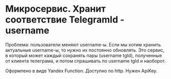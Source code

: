 # Микросервис. Хранит соответствие TelegramId - username

Проблема: пользователи меняют username-ы.
Если мы хотим хранить актуальные username-ы, то нужно их постоянно обновлять.
Это сервис, в который может каждый сохранять пары (username tgId), полученные от клиента телеграма,
и потом спрашивать по username tgId и наоборот.

Оформлено в виде Yandex Function.
Доступно по http.
Нужен ApiKey.
